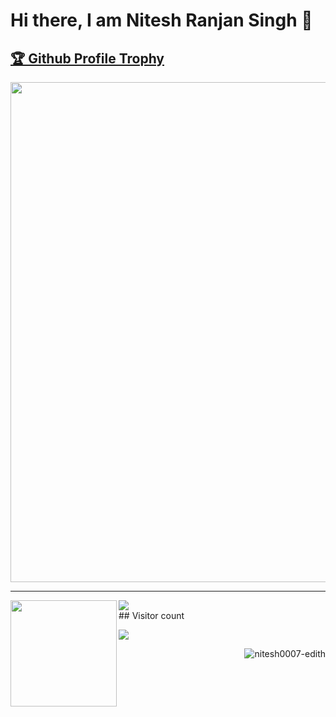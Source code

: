 # Hi there, I am Nitesh Ranjan Singh 👋
<a href="https://github.com/nitesh0007-edith/github-profile-trophy"><h2>🏆 Github Profile Trophy</h2></a>
<a href="https://github.com/ryo-ma/github-profile-trophy">
  <img width=800 src="https://github-profile-trophy.vercel.app/?username=nitesh0007-edith&column=7&theme=gruvbox&no-frame=true"/>
</a>

---

<div>
  <img height="170" align="left" src="https://github-readme-stats.vercel.app/api?username=nitesh0007-edith&count_private=true&include_all_commits=true" />
  <img src="https://github-readme-stats.vercel.app/api/top-langs/?username=nitesh0007-edith&layout=compact" />
</div>
<div>
## Visitor count
<p align="left"> 
  <img src="https://profile-counter.glitch.me/nitesh0007-edith/count.svg" />
</p>

<p><img align="right" src="https://github-readme-streak-stats.herokuapp.com/?user=nitesh0007-edith&layout=compact&theme=radical" alt="nitesh0007-edith" /></p>


</div>
